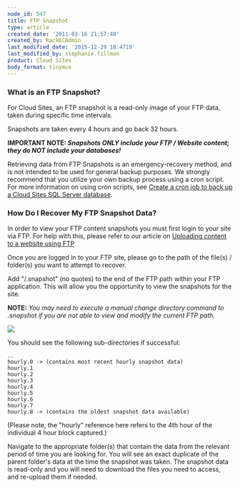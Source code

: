 ```yaml
---
node_id: 547
title: FTP Snapshot
type: article
created_date: '2011-03-16 21:57:40'
created_by: RackKCAdmin
last_modified_date: '2015-12-29 18:4719'
last_modified_by: stephanie.fillmon
product: Cloud Sites
body_format: tinymce
---
```


### What is an FTP Snapshot?

For Cloud Sites, an FTP snapshot is a read-only image of your FTP data,
taken during specific time intervals.

Snapshots are taken every 4 hours and go back 32 hours.

**IMPORTANT NOTE: *Snapshots ONLY include your FTP / Website content;
they do NOT include your databases!***

Retrieving data from FTP Snapshots is an emergency-recovery method, and
is not intended to be used for general backup purposes. We strongly
recommend that you utilize your own backup process using a cron script.
For more information on using cron scripts, see [Create a cron job to
back up a Cloud Sites SQL Server
database](http://www.rackspace.com/knowledge_center/article/create-a-cron-job-to-back-up-a-cloud-sites-sql-server-database).

### How Do I Recover My FTP Snapshot Data?

In order to view your FTP content snapshots you must first login to your
site via FTP.  For help with this, please refer to our article
on [Uploading content to a website using
FTP](http://www.rackspace.com/knowledge_center/article/getting-started-with-cloud-sites-uploading-your-content "Uploading content to a website using FTP")

Once you are logged in to your FTP site, please go to the path of the
file(s) / folder(s) you want to attempt to recover. 

Add "/.snapshot" (no quotes) to the end of the FTP path within your FTP
application. This will allow you the opportunity to view the snapshots
for the site. 

**NOTE:** *You may need to execute a manual change directory command to
.snapshot if you are not able to view and modify the current FTP path.*

![](http://c15056451.r51.cf2.rackcdn.com/FTPSnapshot.png)

You should see the following sub-directories if successful:

    ..
    hourly.0 -> (contains most recent hourly snapshot data)
    hourly.1
    hourly.2
    hourly.3
    hourly.4
    hourly.5
    hourly.6
    hourly.7
    hourly.8 -> (contains the oldest snapshot data available)

(Please note, the "hourly" reference here refers to the 4th hour of the
individual 4 hour block captured.)

Navigate to the appropriate folder(s) that contain the data from the
relevant period of time you are looking for. You will see an exact
duplicate of the parent folder's data at the time the snapshot was
taken. The snapshot data is read-only and you will need to download the
files you need to access, and re-upload them if needed.

